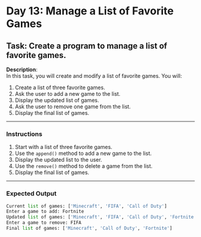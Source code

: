 # Day 13: Manage a List of Favorite Games

## Task: Create a program to manage a list of favorite games.

**Description**:  
In this task, you will create and modify a list of favorite games. You will:
1. Create a list of three favorite games.
2. Ask the user to add a new game to the list.
3. Display the updated list of games.
4. Ask the user to remove one game from the list.
5. Display the final list of games.

---

### Instructions

1. Start with a list of three favorite games.
2. Use the `append()` method to add a new game to the list.
3. Display the updated list to the user.
4. Use the `remove()` method to delete a game from the list.
5. Display the final list of games.

---

### Expected Output

```python
Current list of games: ['Minecraft', 'FIFA', 'Call of Duty']
Enter a game to add: Fortnite
Updated list of games: ['Minecraft', 'FIFA', 'Call of Duty', 'Fortnite']
Enter a game to remove: FIFA
Final list of games: ['Minecraft', 'Call of Duty', 'Fortnite']
